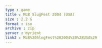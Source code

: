 ```yaml
---
type : game
title : MLB SlugFest 2004 (USA)
size : 2.2 G
format : iso
archive : zip
server : myrient
link2 : MLB%20SlugFest%202004%20%28USA%29
---
```

